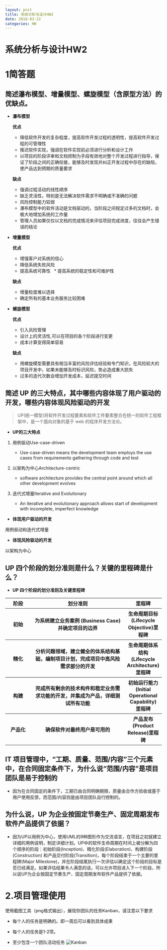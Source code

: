 ```yaml
---
layout: post
title: 系统分析与设计HW2
date: 2018-03-22
categories: HW
---
```

# 系统分析与设计HW2


# 1简答题

## 简述瀑布模型、增量模型、螺旋模型（含原型方法）的优缺点。

- **瀑布模型**

  **优点**
    * 降低软件开发的复杂程度，提高软件开发过程的透明性，提高软件开发过程的可管理性
    * 推迟软件实现，强调在软件实现前必须进行分析和设计工作
    * 以项目的阶段评审和文档控制为手段有效地对整个开发过程进行指导，保证了阶段之间的正确衔接，能够及时发现并纠正开发过程中存在的缺陷，使产品达到预期的质量要求

  **缺点**
    * 强调过程活动的线性顺序
    * 缺乏灵活性，特别是无法解决软件需求不明确或不准确的问题
    * 风险控制能力较弱
    * 瀑布模型中的软件活动是文档驱动的，当阶段之间规定过多的文档时，会极大地增加系统的工作量
    * 管理人员如果仅仅以文档的完成情况来评估项目完成进度，往往会产生错误的结论

- **增量模型**
 
  **优点**
    * 增强客户对系统的信心
    * 降低系统失败风险
    * 提高系统可靠性
    * 提高系统的稳定性和可维护性

  **缺点**
    * 增量粒度难以选择
    * 确定所有的基本业务服务比较困难

- **螺旋模型**
 
  **优点**
    * 引入风险管理
    * 设计上的灵活性,可以在项目的各个阶段进行变更
    * 成本计算变得简单容易

  **缺点**
    * 用螺旋模型需要具有相当丰富的风险评估经验和专门知识，在风险较大的项目开发中，如果未能够及时标识风险，势必造成重大损失
    * 过多的迭代次数会增加开发成本，延迟提交时间

## 简述 UP 的三大特点，其中哪些内容体现了用户驱动的开发，哪些内容体现风险驱动的开发
 >UP(统一模型)将软件开发过程要素和软件工件要素整合在统一的软件工程框架中，是一个面向对象的基于 web 的程序开发方法论。
 
 - **UP的三大特点**

1. 用例驱动Use-case-driven
   * Use-case-driven means the development team employs the use cases from requirements gathering through code and test

2. 以架构为中心Architecture-centric
   * software architecture provides the central point around which all other development evolves
 
3. 迭代式增量Iterative and Evolutionary
   * An iterative and evolutionary approach allows start of development with incomplete, imperfect knowledge

 - **体现用户驱动的开发**
 
用例驱动和迭代式增量
 
 - **体现风险驱动的开发**
 
以架构为中心

## UP 四个阶段的划分准则是什么？关键的里程碑是什么？
 - **UP 四个阶段的划分准则及关键里程碑**
<table>
    <thead>
        <tr>
            <th style="width: 80px;">阶段</th>
            <th style="text-align: center;width: 340px;">划分准则</th>
            <th style="text-align: center;">里程碑</th>
        </tr>
    </thead>
    <tbody>
       <tr>
            <th>初始</th>
            <th>为系统建立业务案例 (Business Case)<br>并确定项目的边界</th>
            <th>生命周期目标(Lifecycle Objective)里程碑</th>
        </tr>
        <tr>
            <th>精化</th>
            <th>分析问题领域，建立健全的体系结构基础，编制项目计划，完成项目中高风险需求部分的开发</th>
            <th>生命周期体系结构(Lifecycle Architecture)里程碑</th>
        </tr>
        <tr>
            <th>构建</th>
            <th>完成所有剩余的技术构件和稳定业务需求功能的开发，并集成为产品，详细测试所有功能</th>
            <th>初始运行能力(Initial Operational Capability) 里程碑</th>
        </tr>
        <tr>
            <th>产品化</th>
            <th>确保软件对最终用户是可用的</th>
            <th>产品发布(Product Release)里程碑</th>
        </tr>
    </tbody>
</table>
 
## IT 项目管理中，“工期、质量、范围/内容”三个元素中，在合同固定条件下，为什么说“范围/内容”是项目团队是易于控制的
- 因为在合同固定的条件下，工期已由合同明确期限，质量由合作方验收或基于用户使用反馈，而范围/内容则是由项目团队自行控制的。


## 为什么说，UP 为企业按固定节奏生产、固定周期发布软件产品提供了依据？
- 因为UP以用例为中心，使用UML的9种图形作为交流语言，在项目之初就建立详细的用例说明，制定详细计划。UP中的软件生命周期在时间上被分解为四个顺序的阶段：初始阶段(Inception)、精化阶段(Elaboration)、构建阶段(Construction) 和产品交付阶段(Transition)，每个阶段结束于一个主要的里程碑(Major Milestone)，并在阶段结尾执行一次评估以确定这个阶段的目标是否已经满足。如果评估结果令人满意的话，可以允许项目进入下一个阶段，所以说UP为企业按固定节奏生产、固定周期发布软件产品提供了依据。

# 2.项目管理使用
使用截图工具（png格式输出），展现你团队的任务Kanban，请注意以下要求

* 每个人的任务是明确的。即一周后可以看到具体成果
* 每个人的任务是1-2项。
* 至少包含一个团队活动任务
![Kanban][1]


  [1]: http://wx2.sinaimg.cn/large/a111daecly1fpm0lyga3tj20zh0a7gme.jpg
